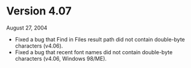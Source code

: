 # Version 4.07

August 27, 2004

- Fixed a bug that Find in Files result path did not contain double-byte characters (v4.06).
- Fixed a bug that recent font names did not contain double-byte characters (v4.06, Windows 98/ME).
